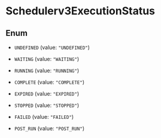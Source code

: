 

# Schedulerv3ExecutionStatus

## Enum


* `UNDEFINED` (value: `"UNDEFINED"`)

* `WAITING` (value: `"WAITING"`)

* `RUNNING` (value: `"RUNNING"`)

* `COMPLETE` (value: `"COMPLETE"`)

* `EXPIRED` (value: `"EXPIRED"`)

* `STOPPED` (value: `"STOPPED"`)

* `FAILED` (value: `"FAILED"`)

* `POST_RUN` (value: `"POST_RUN"`)



